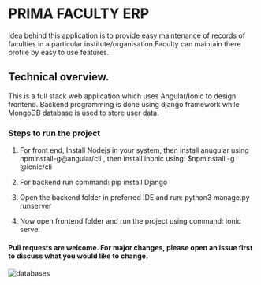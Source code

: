 # PRIMA FACULTY ERP 
Idea behind this application is to provide easy maintenance of records of faculties in a particular institute/organisation.Faculty can maintain there profile by easy to use features.

## Technical overview.
This  is a full stack web application which uses Angular/Ionic to design frontend. Backend programming is done using django framework while MongoDB database is used to store user data.

<!-- <div style="display: flex">
   <img src="readme_images/admin1.png">
   <img src="readme_images/admin2.png">
   <img src="readme_images/faculty1.png">
</div> -->


### Steps to run the project
1. For front end, Install Nodejs in your system, then install anugular using npminstall-g@angular/cli , then install inonic using:  $npminstall -g @ionic/cli 

2. For backend run command: pip install Django

3. Open the backend folder in preferred IDE and run: python3 manage.py runserver

4. Now open frontend folder and  run the project using command: ionic serve.

#### Pull requests are welcome. For major changes, please open an issue first to discuss what you would like to change.
![databases](https://user-images.githubusercontent.com/85166951/220545200-1d8a6833-d203-4a8f-9f5c-cc8c7ddd277e.png)
